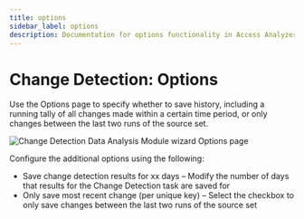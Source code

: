 ```yaml
---
title: options
sidebar_label: options
description: Documentation for options functionality in Access Analyzer including configuration and usage information.
---
```


# Change Detection: Options

Use the Options page to specify whether to save history, including a running tally of all changes
made within a certain time period, or only changes between the last two runs of the source set.

![Change Detection Data Analysis Module wizard Options page](/img/product_docs/accessanalyzer/install/application/options.webp)

Configure the additional options using the following:

- Save change detection results for xx days – Modify the number of days that results for the Change
  Detection task are saved for
- Only save most recent change (per unique key) – Select the checkbox to only save changes between
  the last two runs of the source set
